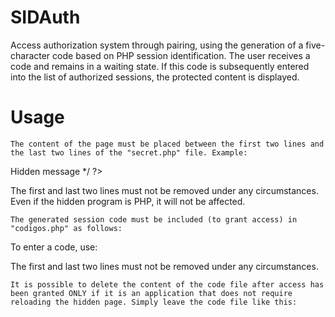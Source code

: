 # SIDAuth
Access authorization system through pairing, using the generation of a five-character code based on PHP session identification. The user receives a code and remains in a waiting state. If this code is subsequently entered into the list of authorized sessions, the protected content is displayed.
# Usage
    The content of the page must be placed between the first two lines and the last two lines of the "secret.php" file. Example:

<?php
/*

<HTML>
<BODY>
<a> Hidden message </a>
</BODY>
</HTML>

*/ 
?>

The first and last two lines must not be removed under any circumstances. Even if the hidden program is PHP, it will not be affected.

    The generated session code must be included (to grant access) in "codigos.php" as follows:

<?php
/*
12345
9A022
42124
*/ 
?>

To enter a code, use:

<?php
/*
12345 
*/ 
?>

The first and last two lines must not be removed under any circumstances.

    It is possible to delete the content of the code file after access has been granted ONLY if it is an application that does not require reloading the hidden page. Simply leave the code file like this:

<?php
/* 
*/ 
?>

